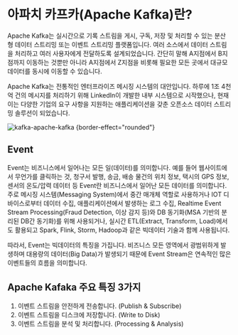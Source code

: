 # 아파치 카프카(Apache Kafka)란?

Apache Kafka는 실시간으로 기록 스트림을 게시, 구독, 저장 및 처리할 수 있는 분산형 데이터 스트리밍 또는 이벤트 스트리밍 플랫폼입니다. 여러 소스에서 데이터 
스트림을 처리하고 여러 사용자에게 전달하도록 설계되었습니다. 간단히 말해 A지점에서 B지점까지 이동하는 것뿐만 아니라 A지점에서 Z지점을 비롯해 필요한 모든 
곳에서 대규모 데이터를 동시에 이동할 수 있습니다.

Apache Kafka는 전통적인 엔터프라이즈 메시징 시스템의 대안입니다. 하루에 1조 4천억 건의 메시지를 처리하기 위해 LinkedIn이 개발한 내부 시스템으로 
시작했으나, 현재 이는 다양한 기업의 요구 사항을 지원하는 애플리케이션을 갖춘 오픈소스 데이터 스트리밍 솔루션이 되었습니다.

![kafka-apache-kafka](kafka-apache-kafka.png "apache kafka") {border-effect="rounded"}

## Event

Event는 비즈니스에서 일어나는 모든 일(데이터)를 의미합니다. 예를 들어 웹사이트에서 무언가를 클릭하는 것, 청구서 발행, 송금, 배송 물건의 위치 정보, 
택시의 GPS 정보, 센서의 온도/압력 데이터 등 Event란 비즈니스에서 일어난 모든 데이터를 의미합니다. 주로 메시징 시스템(Messaging System)에서 중간 
매개체 역할로 사용하거나 IOT 디바이스로부터 데이터 수집, 애플리케이션에서 발생하는 로그 수집, Realtime Event Stream Processing(Fraud Detection, 이상 감지 등)와
DB 동기화(MSA 기반의 분리된 DB간 동기화)를 위해 사용되거나, 실시간 ETL(Extract, Transform, Load)에서도 활용되고 Spark, Flink, Storm, 
Hadoop과 같은 빅데이터 기술과 함께 사용됩니다.

따라서, Event는 빅데이터의 특징을 가집니다. 비즈니스 모든 영역에서 광범위하게 발생하며 대용량의 데이터(Big Data)가 발생되기 때문에 
Event Stream은 연속적인 많은 이벤트들의 흐름을 의미합니다.

## Apache Kafaka 주요 특징 3가지

1. 이벤트 스트림을 안전하게 전송합니다. (Publish & Subscribe)
2. 이벤트 스트림을 디스크에 저장합니다. (Write to Disk)
3. 이벤트 스트림을 분석 및 처리합니다. (Processing & Analysis)

